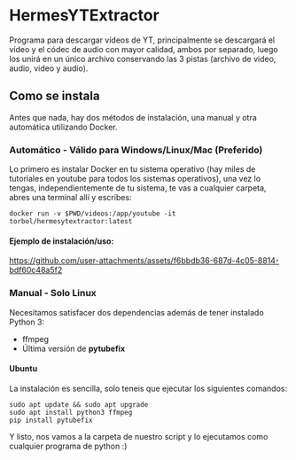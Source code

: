 ﻿# HermesYTExtractor
Programa para descargar vídeos de YT, principalmente se descargará el vídeo y el códec de audio con mayor calidad, ambos por separado, luego los unirá en un único archivo conservando las 3 pistas (archivo de video, audio, video y audio).

## Como se instala
Antes que nada, hay dos métodos de instalación, una manual y otra automática utilizando Docker.

### Automático - Válido para Windows/Linux/Mac (Preferido)
Lo primero es instalar Docker en tu sistema operativo (hay miles de tutoriales en youtube para todos los sistemas operativos), una vez lo tengas, independientemente de tu sistema, te vas a cualquier carpeta, abres una terminal allí y escribes:

<pre><code>docker run -v $PWD/videos:/app/youtube -it torbol/hermesytextractor:latest</code></pre>

#### Ejemplo de instalación/uso:


https://github.com/user-attachments/assets/f6bbdb36-687d-4c05-8814-bdf60c48a5f2



### Manual - Solo Linux
Necesitamos satisfacer dos dependencias además de tener instalado Python 3:
<ul>
  <li>ffmpeg</li>
  <li>Última versión de <b>pytubefix</b></li>
</ul>

#### Ubuntu
La instalación es sencilla, solo teneis que ejecutar los siguientes comandos:

<pre><code>sudo apt update && sudo apt upgrade
sudo apt install python3 ffmpeg
pip install pytubefix</code></pre>

Y listo, nos vamos a la carpeta de nuestro script y lo ejecutamos como cualquier programa de python :)
